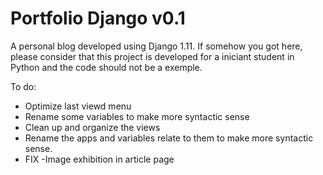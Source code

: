 # Portfolio Django v0.1

A personal blog developed using Django 1.11.
If somehow you got here, please consider that this project is developed for a iniciant student in Python and the code should not be a exemple.

To do:

- Optimize last viewd menu 
- Rename some variables to make more syntactic sense
- Clean up and organize the views
- Rename the apps and variables relate to them to make more syntactic sense.
- FIX -Image exhibition in article page
